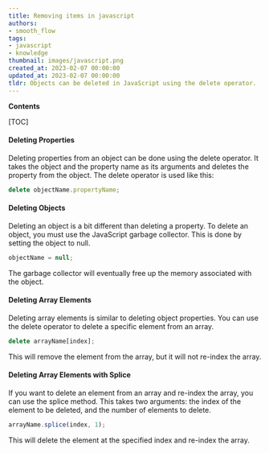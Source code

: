 ```yaml
---
title: Removing items in javascript
authors:
- smooth_flow
tags:
- javascript
- knowledge
thumbnail: images/javascript.png
created_at: 2023-02-07 00:00:00
updated_at: 2023-02-07 00:00:00
tldr: Objects can be deleted in JavaScript using the delete operator.
---
```


**Contents**

[TOC]

#### Deleting Properties

Deleting properties from an object can be done using the delete operator. It takes the object and the property name as its arguments and deletes the property from the object. The delete operator is used like this:

```javascript
delete objectName.propertyName;
```

#### Deleting Objects

Deleting an object is a bit different than deleting a property. To delete an object, you must use the JavaScript garbage collector. This is done by setting the object to null.

```javascript
objectName = null;
```

The garbage collector will eventually free up the memory associated with the object.

#### Deleting Array Elements

Deleting array elements is similar to deleting object properties. You can use the delete operator to delete a specific element from an array.

```javascript
delete arrayName[index];
```

This will remove the element from the array, but it will not re-index the array.

#### Deleting Array Elements with Splice

If you want to delete an element from an array and re-index the array, you can use the splice method. This takes two arguments: the index of the element to be deleted, and the number of elements to delete.

```javascript
arrayName.splice(index, 1);
```

This will delete the element at the specified index and re-index the array.
